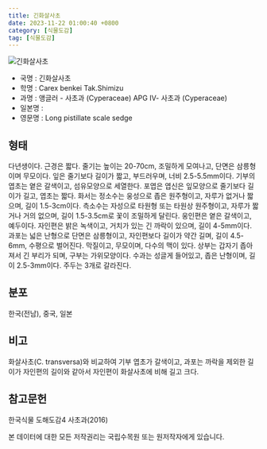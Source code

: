 ```yaml
---
title: 긴화살사초
date: 2023-11-22 01:00:40 +0800
category: [식물도감]
tag: [식물도감]
---
```




![긴화살사초](/fileUpload/plants/basic/illustration/9854_illustration_th2.jpg)
- 국명 : 긴화살사초
- 학명 : Carex benkei Tak.Shimizu
- 과명 : 앵글러 - 사초과 (Cyperaceae) APG Ⅳ- 사초과 (Cyperaceae)
- 일본명 : 
- 영문명 : Long pistillate scale sedge


## 형태
다년생이다. 근경은 짧다. 줄기는 높이는 20-70cm, 조밀하게 모여나고, 단면은 삼릉형이며 무모이다. 잎은 줄기보다 길이가 짧고, 부드러우며, 너비 2.5-5.5mm이다. 기부의 엽초는 옅은 갈색이고, 섬유모양으로 세열한다. 포엽은 엽신은 잎모양으로 줄기보다 길이가 길고, 엽초는 짧다. 화서는 정소수는 웅성으로 좁은 원주형이고, 자루가 없거나 짧으며, 길이 1.5-3cm이다. 측소수는 자성으로 타원형 또는 타원상 원주형이고, 자루가 짧거나 거의 없으며, 길이 1.5-3.5cm로 꽃이 조밀하게 달린다. 웅인편은 옅은 갈색이고, 예두이다. 자인편은 밝은 녹색이고, 거치가 있는 긴 까락이 있으며, 길이 4-5mm이다. 과포는 넓은 난형으로 단면은 삼릉형이고, 자인편보다 길이가 약간 길며, 길이 4.5-6mm, 수평으로 벌어진다. 막질이고, 무모이며, 다수의 맥이 있다. 상부는 갑자기 좁아져서 긴 부리가 되며, 구부는 가위모양이다. 수과는 성글게 들어있고, 좁은 난형이며, 길이 2.5-3mm이다. 주두는 3개로 갈라진다.
## 분포
한국(전남), 중국, 일본
## 비고
화살사초(C. transversa)와 비교하여 기부 엽초가 갈색이고, 과포는 까락을 제외한 길이가 자인편의 길이와 같아서 자인편이 화살사초에 비해 길고 크다.
## 참고문헌
한국식물 도해도감4 사초과(2016)






본 데이터에 대한 모든 저작권리는 국립수목원 또는 원저작자에게 있습니다.
